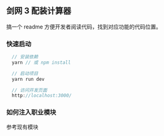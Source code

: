 ## 剑网 3 配装计算器

搞一个 readme 方便开发者阅读代码，找到对应功能的代码位置。

### 快速启动

```javascript
  // 安装依赖
  yarn // 或 npm install

  // 启动项目
  yarn run dev

  // 访问开发页面
  http://localhost:3000/
```

### 如何注入职业模块

参考现有模块
